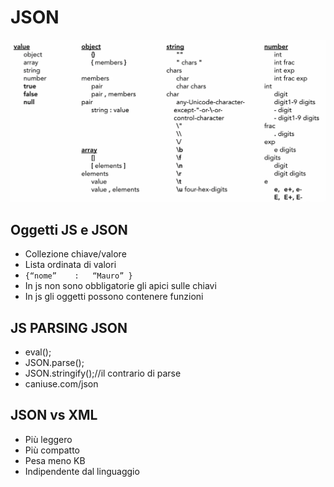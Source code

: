 # JSON

![JSON_ref](img/JSON_ref.png)

## Oggetti JS e JSON

* Collezione chiave/valore
* Lista ordinata di valori
* ```{“nome”	: 	“Mauro” }```
* In js non sono obbligatorie gli apici sulle chiavi
* In js gli oggetti possono contenere funzioni
 
## JS PARSING JSON

* eval();
* JSON.parse();
* JSON.stringify();//il contrario di parse
* caniuse.com/json

## JSON vs XML

* Più leggero
* Più compatto
* Pesa meno KB
* Indipendente dal linguaggio
